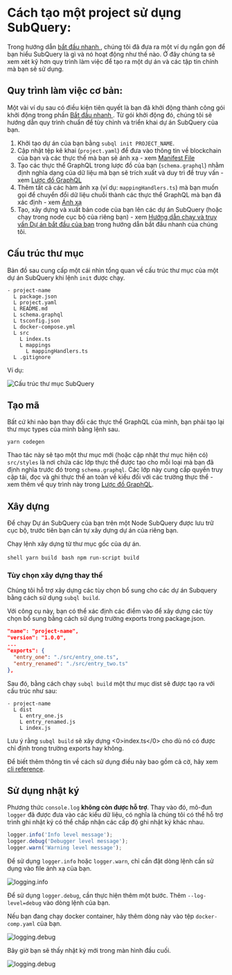 # Cách tạo một project sử dụng SubQuery:

Trong hướng dẫn [ bắt đầu nhanh ](/quickstart/quickstart.md), chúng tôi đã đưa ra một ví dụ ngắn gọn để bạn hiểu SubQuery là gì và nó hoạt động như thế nào. Ở đây chúng ta sẽ xem xét kỹ hơn quy trình làm việc để tạo ra một dự án và các tập tin chính mà bạn sẽ sử dụng.

## Quy trình làm việc cơ bản:

Một vài ví dụ sau có điều kiện tiên quyết là bạn đã khởi động thành công gói khởi động trong phần [ Bắt đầu nhanh ](../quickstart/quickstart.md). Từ gói khởi động đó, chúng tôi sẽ hướng dẫn quy trình chuẩn để tùy chỉnh và triển khai dự án SubQuery của bạn.

1. Khởi tạo dự án của bạn bằng `subql init PROJECT_NAME`.
2. Cập nhật tệp kê khai (`project.yaml`) để đưa vào thông tin về blockchain của bạn và các thực thể mà bạn sẽ ánh xạ - xem [Manifest File](./manifest.md)
3. Tạo các thực thể GraphQL trong lược đồ của bạn (`schema.graphql`) nhằm định nghĩa dạng của dữ liệu mà bạn sẽ trích xuất và duy trì để truy vấn - xem [Lược đồ GraphQL](./graphql.md)
4. Thêm tất cả các hàm ánh xạ (ví dụ: `mappingHandlers.ts`) mà bạn muốn gọi để chuyển đổi dữ liệu chuỗi thành các thực thể GraphQL mà bạn đã xác định - xem [Ánh xạ](./mapping.md)
5. Tạo, xây dựng và xuất bản code của bạn lên các dự án SubQuery (hoặc chạy trong node cục bộ của riêng bạn) - xem [Hướng dẫn chạy và truy vấn Dự án bắt đầu của bạn](./quickstart.md#running-and-querying-your-starter-project) trong hướng dẫn bắt đầu nhanh của chúng tôi.

## Cấu trúc thư mục

Bản đồ sau cung cấp một cái nhìn tổng quan về cấu trúc thư mục của một dự án SubQuery khi lệnh `init` được chạy.

```
- project-name
  L package.json
  L project.yaml
  L README.md
  L schema.graphql
  L tsconfig.json
  L docker-compose.yml
  L src
    L index.ts
    L mappings
      L mappingHandlers.ts
  L .gitignore
```

Ví dụ:

![Cấu trúc thư mục SubQuery](/assets/img/subQuery_directory_stucture.png)

## Tạo mã

Bất cứ khi nào bạn thay đổi các thực thể GraphQL của mình, bạn phải tạo lại thư mục types của mình bằng lệnh sau.

```
yarn codegen
```

Thao tác này sẽ tạo một thư mục mới (hoặc cập nhật thư mục hiện có) `src/styles` là nơi chứa các lớp thực thể được tạo cho mỗi loại mà bạn đã định nghĩa trước đó trong `schema.graphql`. Các lớp này cung cấp quyền truy cập tải, đọc và ghi thực thể an toàn về kiểu đối với các trường thực thể - xem thêm về quy trình này trong [Lược đồ GraphQL](./graphql.md).

## Xây dựng

Để chạy Dự án SubQuery của bạn trên một Node SubQuery được lưu trữ cục bộ, trước tiên bạn cần tự xây dựng dự án của riêng bạn.

Chạy lệnh xây dựng từ thư mục gốc của dự án.

<CodeGroup> <CodeGroupItem title="YARN" active> ```shell yarn build ``` </CodeGroupItem>
<CodeGroupItem title="NPM"> ```bash npm run-script build ``` </CodeGroupItem> </CodeGroup>

### Tùy chọn xây dựng thay thế

Chúng tôi hỗ trợ xây dựng các tùy chọn bổ sung cho các dự án Subquery bằng cách sử dụng `subql build`.

Với công cụ này, bạn có thể xác định các điểm vào để xây dựng các tùy chọn bổ sung bằng cách sử dụng trường exports trong package.json.

```json
"name": "project-name",
"version": "1.0.0",
...
"exports": {
  "entry_one": "./src/entry_one.ts",
  "entry_renamed": "./src/entry_two.ts"
},
```

Sau đó, bằng cách chạy `subql build` một thư mục dist sẽ được tạo ra với cấu trúc như sau:

```
- project-name
  L dist
    L entry_one.js
    L entry_renamed.js
    L index.js 
```

Lưu ý rằng `subql build` sẽ xây dựng <0>index.ts</0> cho dù nó có được chỉ định trong trường exports hay không.

Để biết thêm thông tin về cách sử dụng điều này bao gồm cả cờ, hãy xem [cli reference](https://doc.subquery.network/references/references/#build).

## Sử dụng nhật ký

Phương thức `console.log` **không còn được hỗ trợ**. Thay vào đó, mô-đun `logger` đã được đưa vào các kiểu dữ liệu, có nghĩa là chúng tôi có thể hỗ trợ trình ghi nhật ký có thể chấp nhận các cấp độ ghi nhật ký khác nhau.

```typescript
logger.info('Info level message');
logger.debug('Debugger level message');
logger.warn('Warning level message');
```

Để sử dụng `logger.info` hoặc `logger.warn`, chỉ cần đặt dòng lệnh cần sử dụng vào file ánh xạ của bạn.

![logging.info](/assets/img/logging_info.png)

Để sử dụng `logger.debug`, cần thực hiện thêm một bước. Thêm `--log-level=debug` vào dòng lệnh của bạn.

Nếu bạn đang chạy docker container, hãy thêm dòng này vào tệp `docker-comp.yaml` của bạn.

![logging.debug](/assets/img/logging_debug.png)

Bây giờ bạn sẽ thấy nhật ký mới trong màn hình đầu cuối.

![logging.debug](/assets/img/subquery_logging.png)
